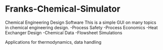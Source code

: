 # Franks-Chemical-Simulator
Chemical Engineering Design Software 
This is a simple GUI on many topics in chemical engineering design.
-Process Safety
-Process Economics
-Heat Exchanger Design
-Chemical Data
-Flowsheet Simulations

Applications for thermodynamics, data handling

